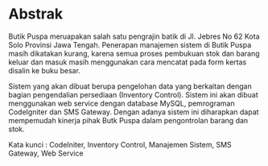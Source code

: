 # Abstrak

Butik Puspa meruapakan salah satu pengrajin batik di Jl. Jebres No 62 Kota Solo Provinsi Jawa Tengah. Penerapan manajemen sistem di Butik Puspa masih dikatakan kurang, karena semua proses pembukuan stok dan barang keluar dan masuk masih menggunakan cara mencatat pada form kertas disalin ke buku besar.

Sistem yang akan dibuat berupa pengelohan data yang berkaitan dengan bagian pengendalian persediaan (Inventory Control). Sistem ini akan dibuat menggunakan web service dengan database MySQL, pemrograman CodeIgniter dan SMS Gateway. Dengan adanya sistem ini diharapkan dapat mempemudah kinerja pihak Butk Puspa dalam pengontrolan barang dan stok.

Kata kunci : CodeIniter, Inventory Control, Manajemen Sistem, SMS Gateway, Web Service


